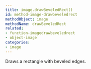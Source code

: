 ```yaml
---
title: image.drawBeveledRect()
id: method-image-drawbeveledrect
methodObject: image
methodName: drawBeveledRect
related:
- function-imagedrawbeveledrect
- object-image
categories:
- image
---
```


Draws a rectangle with beveled edges.
